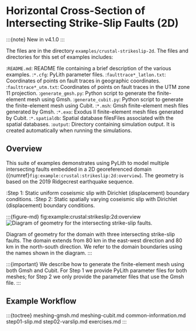 # Horizontal Cross-Section of Intersecting Strike-Slip Faults (2D)

:::{note}
New in v4.1.0
:::


The files are in the directory `examples/crustal-strikeslip-2d`.
The files and directories for this set of examples includes:

:`README.md`: README file containing a brief description of the various examples.
:`*.cfg`: PyLith parameter files.
:`faulttrace*_latlon.txt`: Coordinates of points on fault traces in geographic coordinates.
:`faulttrace*_utm.txt`: Coordinates of points on fault traces in the UTM zone 11 projection.
:`generate_gmsh.py`: Python script to generate the finite-element mesh using Gmsh.
:`generate_cubit.py`: Python script to generate the finite-element mesh using Cubit.
:`*.msh`: Gmsh finite-element mesh files generated by Gmsh.
:`*.exo`: Exodus II finite-element mesh files generated by Cubit.
:`*.spatialdb`: Spatial database filesFiles associated with the spatial databases.
:`output`: Directory containing simulation output. It is created automatically when running the simulations.

## Overview

This suite of examples demonstrates using PyLith to model multiple intersecting faults embedded in a 2D georeferenced domain ({numref}`fig:example:crustal:strikeslip:2d:overview`).
The geometry is based on the 2019 Ridgecrest earthquake sequence.

:Step 1: Static uniform coseismic slip with Dirichlet (displacement) boundary conditions.
:Step 2: Static spatially varying coseismic slip with Dirichlet (displacement) boundary conditions.

:::{figure-md} fig:example:crustal:strikeslip:2d:overview
<img src="figs/geometry.*" alt="Diagram of geometry for the intersecting strike-slip faults." scale="75%"/>

Diagram of geometry for the domain with three intersecting strike-slip faults.
The domain extends from 80 km in the east-west direction and 80 km in the north-south direction.
We refer to the domain boundaries using the names shown in the diagram.
:::

:::{important}
We describe how to generate the finite-element mesh using both Gmsh and Cubit.
For Step 1 we provide PyLith parameter files for both meshes; for Step 2 we only provide the parameter files that use the Gmsh file.
:::

## Example Workflow

:::{toctree}
meshing-gmsh.md
meshing-cubit.md
common-information.md
step01-slip.md
step02-varslip.md
exercises.md
:::
